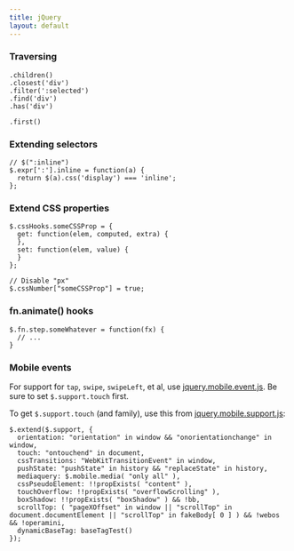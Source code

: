 ```yaml
---
title: jQuery
layout: default
---
```


### Traversing

    .children()
    .closest('div')
    .filter(':selected')
    .find('div')
    .has('div')

    .first()

### Extending selectors

    // $(":inline")
    $.expr[':'].inline = function(a) {
      return $(a).css('display') === 'inline';
    };

### Extend CSS properties

    $.cssHooks.someCSSProp = {
      get: function(elem, computed, extra) {
      },
      set: function(elem, value) {
      }
    };

    // Disable "px"
    $.cssNumber["someCSSProp"] = true;

### fn.animate() hooks

    $.fn.step.someWhatever = function(fx) {
      // ...
    }

### Mobile events

For support for `tap`, `swipe`, `swipeLeft`, et al, use 
[jquery.mobile.event.js][m]. Be sure to set `$.support.touch` first.

To get `$.support.touch` (and family), use this from 
[jquery.mobile.support.js][s]:

    $.extend($.support, {
      orientation: "orientation" in window && "onorientationchange" in window,
      touch: "ontouchend" in document,
      cssTransitions: "WebKitTransitionEvent" in window,
      pushState: "pushState" in history && "replaceState" in history,
      mediaquery: $.mobile.media( "only all" ),
      cssPseudoElement: !!propExists( "content" ),
      touchOverflow: !!propExists( "overflowScrolling" ),
      boxShadow: !!propExists( "boxShadow" ) && !bb,
      scrollTop: ( "pageXOffset" in window || "scrollTop" in document.documentElement || "scrollTop" in fakeBody[ 0 ] ) && !webos && !operamini,
      dynamicBaseTag: baseTagTest()
    });

[m]:https://github.com/jquery/jquery-mobile/blob/master/js/jquery.mobile.event.js
[s]:https://github.com/jquery/jquery-mobile/blob/master/js/jquery.mobile.support.js
